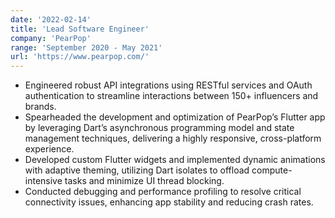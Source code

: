 ```yaml
---
date: '2022-02-14'
title: 'Lead Software Engineer'
company: 'PearPop'
range: 'September 2020 - May 2021'
url: 'https://www.pearpop.com/'
---
```


 - Engineered robust API integrations using RESTful services and OAuth authentication to streamline interactions between 150+ influencers and brands.
 - Spearheaded the development and optimization of PearPopʼs Flutter app by leveraging Dartʼs asynchronous programming model and state management techniques, delivering a highly responsive, cross-platform experience.
 - Developed custom Flutter widgets and implemented dynamic animations with adaptive theming, utilizing Dart isolates to offload compute-intensive tasks and minimize UI thread blocking.
 - Conducted debugging and performance profiling to resolve critical connectivity issues, enhancing app stability and reducing crash rates.